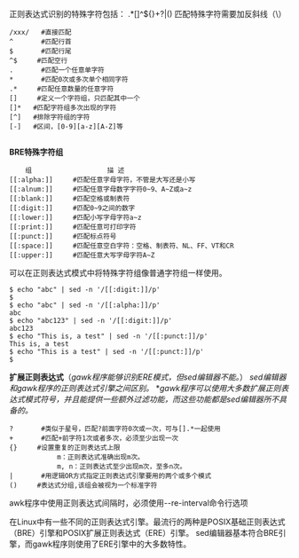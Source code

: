 正则表达式识别的特殊字符包括：
.*[]^${}\+?|()
匹配特殊字符需要加反斜线（\）
```
/xxx/	#直接匹配
^		#匹配行首
$		#匹配行尾
^$	   #匹配空行
.		#匹配一个任意单字符
*		#匹配0次或多次单个相同字符
.*	   #匹配任意数量的任意字符
[]	   #定义一个字符组，只匹配其中一个
[]*	  #匹配字符组多次出现的字符
[^]	  #排除字符组的字符
[-]	  #区间，[0-9][a-z][A-Z]等


```
**BRE特殊字符组**
```
	组 					描 述
[[:alpha:]] 	#匹配任意字母字符，不管是大写还是小写
[[:alnum:]] 	#匹配任意字母数字字符0~9、A~Z或a~z
[[:blank:]] 	#匹配空格或制表符
[[:digit:]] 	#匹配0~9之间的数字
[[:lower:]] 	#匹配小写字母字符a~z
[[:print:]] 	#匹配任意可打印字符
[[:punct:]] 	#匹配标点符号
[[:space:]] 	#匹配任意空白字符：空格、制表符、NL、FF、VT和CR
[[:upper:]] 	#匹配任意大写字母字符A~Z
```
可以在正则表达式模式中将特殊字符组像普通字符组一样使用。
```
$ echo "abc" | sed -n '/[[:digit:]]/p'
$
$ echo "abc" | sed -n '/[[:alpha:]]/p'
abc
$ echo "abc123" | sed -n '/[[:digit:]]/p'
abc123
$ echo "This is, a test" | sed -n '/[[:punct:]]/p'
This is, a test
$ echo "This is a test" | sed -n '/[[:punct:]]/p'
$ 
```

**扩展正则表达式**（*gawk程序能够识别ERE模式，但sed编辑器不能。*）
*sed编辑器和gawk程序的正则表达式引擎之间区别。*
**gawk程序可以使用大多数扩展正则表达式模式符号，并且能提供一些额外过滤功能，而这些功能都是sed编辑器所不具备的。*
```
?		#类似于星号，匹配?前面字符0次或一次，可与[].*一起使用
+		#匹配+前字符1次或者多次，必须至少出现一次
{}	   #设置重复的正则表达式上限
			m：正则表达式准确出现m次。
			m, n：正则表达式至少出现m次，至多n次。
|		#用逻辑OR方式指定正则表达式引擎要用的两个或多个模式
()	   #表达式分组,该组会被视为一个标准字符

```

awk程序中使用正则表达式间隔时，必须使用--re-interval命令行选项

在Linux中有一些不同的正则表达式引擎。最流行的两种是POSIX基础正则表达式（BRE）引擎和POSIX扩展正则表达式（ERE）引擎。
sed编辑器基本符合BRE引擎，而gawk程序则使用了ERE引擎中的大多数特性。